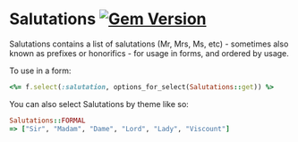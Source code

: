 Salutations [![Gem Version](https://badge.fury.io/rb/salutations.svg)](http://badge.fury.io/rb/salutations)
===========

Salutations contains a list of salutations (Mr, Mrs, Ms, etc) - sometimes also known as prefixes or honorifics - for usage in forms, and ordered by usage.


To use in a form:

```ruby
<%= f.select(:salutation, options_for_select(Salutations::get)) %>
```

You can also select Salutations by theme like so:

```ruby
Salutations::FORMAL
=> ["Sir", "Madam", "Dame", "Lord", "Lady", "Viscount"]
```
